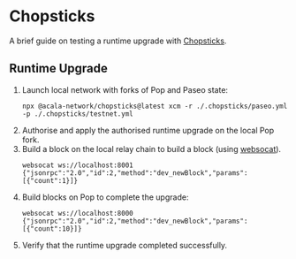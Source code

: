 # Chopsticks

A brief guide on testing a runtime upgrade with [Chopsticks](https://github.com/AcalaNetwork/chopsticks/).

## Runtime Upgrade

1. Launch local network with forks of Pop and Paseo state:
    ```shell
    npx @acala-network/chopsticks@latest xcm -r ./.chopsticks/paseo.yml -p ./.chopsticks/testnet.yml
    ```
2. Authorise and apply the authorised runtime upgrade on the local Pop fork.
3. Build a block on the local relay chain to build a block (using [websocat](https://github.com/vi/websocat)).
     ```shell
     websocat ws://localhost:8001
     {"jsonrpc":"2.0","id":2,"method":"dev_newBlock","params":[{"count":1}]}
     ```
4. Build blocks on Pop to complete the upgrade:
    ```shell
    websocat ws://localhost:8000
    {"jsonrpc":"2.0","id":2,"method":"dev_newBlock","params":[{"count":10}]}
    ```
5. Verify that the runtime upgrade completed successfully.
